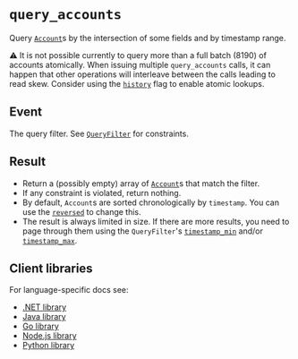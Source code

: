 # `query_accounts`

Query [`Account`](../account.md)s by the intersection of some fields and by timestamp range.

⚠️ It is not possible currently to query more than a full batch (8190) of accounts atomically.
When issuing multiple `query_accounts` calls, it can happen that other operations will interleave
between the calls leading to read skew. Consider using the
[`history`](../account.md#flagshistory) flag to enable atomic lookups.

## Event

The query filter.
See [`QueryFilter`](../query-filter.md) for constraints.

## Result

- Return a (possibly empty) array of [`Account`](../account.md)s that match the filter.
- If any constraint is violated, return nothing.
- By default, `Account`s are sorted chronologically by `timestamp`. You can use the
  [`reversed`](../query-filter.md#flagsreversed) to change this.
- The result is always limited in size. If there are more results, you need to page through them
  using the `QueryFilter`'s [`timestamp_min`](../query-filter.md#timestamp_min) and/or
  [`timestamp_max`](../query-filter.md#timestamp_max).

## Client libraries

For language-specific docs see:

- [.NET library](/src/clients/dotnet/README.md#query-accounts)
- [Java library](/src/clients/java/README.md#query-accounts)
- [Go library](/src/clients/go/README.md#query-accounts)
- [Node.js library](/src/clients/node/README.md#query-accounts)
- [Python library](/src/clients/python/README.md#query-accounts)
